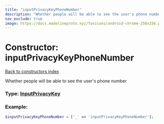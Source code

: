 ```yaml
---
title: "inputPrivacyKeyPhoneNumber"
description: "Whether people will be able to see the user's phone number"
nav_exclude: true
image: https://docs.madelineproto.xyz/favicons/android-chrome-256x256.png
---
```

# Constructor: inputPrivacyKeyPhoneNumber  
[Back to constructors index](/API_docs/constructors/index.md)



Whether people will be able to see the user's phone number




### Type: [InputPrivacyKey](/API_docs/types/InputPrivacyKey.md)


### Example:

```php
$inputPrivacyKeyPhoneNumber = ['_' => 'inputPrivacyKeyPhoneNumber'];
```  

